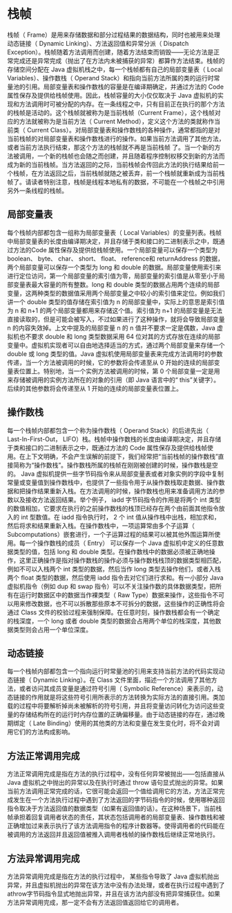 # 栈帧

栈帧（ Frame）是用来存储数据和部分过程结果的数据结构，同时也被用来处理动态链接（ Dynamic Linking）、方法返回值和异常分派（ Dispatch Exception）。栈帧随着方法调用而创建，随着方法结束而销毁——无论方法是正常完成还是异常完成（抛出了在方法内未被捕获的异常）都算作方法结束。栈帧的存储空间分配在 Java 虚拟机栈之中，每一个栈帧都有自己的局部变量表（ Local Variables）、操作数栈（ Operand Stack）和指向当前方法所属的类的运行时常量池的引用。局部变量表和操作数栈的容量是在编译期确定，并通过方法的 Code 属性保存及提供给栈帧使用。因此，栈帧容量的大小仅仅取决于 Java 虚拟机的实现和方法调用时可被分配的内存。在一条线程之中，只有目前正在执行的那个方法的栈帧是活动的。这个栈帧就被称为是当前栈帧（Current Frame），这个栈帧对应的方法就被称为是当前方法（ Current Method），定义这个方法的类就称作当前类（ Current Class）。对局部变量表和操作数栈的各种操作，通常都指的是对当前栈帧的对局部变量表和操作数栈进行的操作。如果当前方法调用了其他方法，或者当前方法执行结束，那这个方法的栈帧就不再是当前栈帧
了。当一个新的方法被调用，一个新的栈帧也会随之而创建，并且随着程序控制权移交到新的方法而成为新的当前栈帧。当方法返回的之际，当前栈帧会传回此方法的执行结果给前一个栈帧，在方法返回之后，当前栈帧就随之被丢弃，前一个栈帧就重新成为当前栈帧了。请读者特别注意，栈帧是线程本地私有的数据，不可能在一个栈帧之中引用另外一条线程的栈帧。

## 局部变量表

每个栈帧内部都包含一组称为局部变量表（ Local Variables）的变量列表。栈帧中局部变量表的长度由编译期决定，并且存储于类和接口的二进制表示之中，既通过方法的Code 属性保存及提供给栈帧使用。一个局部变量可以保存一个类型为 boolean、 byte、 char、 short、 float、 reference和 returnAddress 的数据，两个局部变量可以保存一个类型为 long 和 double 的数据。局部变量使用索引来进行定位访问，第一个局部变量的索引值为零，局部变量的索引值是从零至小于局部变量表最大容量的所有整数。long 和 double 类型的数据占用两个连续的局部变量，这两种类型的数据值采用两个局部变量之中较小的索引值来定位。例如我们讲一个 double 类型的值存储在索引值为 n 的局部变量中，实际上的意思是索引值为 n 和 n+1 的两个局部变量都用来存储这个值。索引值为 n+1 的局部变量是无法直接读取的，但是可能会被写入，不过如果进行了这种操作，就将会导致局部变量 n 的内容失效掉。上文中提及的局部变量 n 的 n 值并不要求一定是偶数，Java 虚拟机也不要求 double 和 long 类型数据采用 64 位对其的方式存放在连续的局部变量中。虚拟机实现者可以自由地选择适当的方式，通过两个局部变量来存储一个 double 或 long 类型的值。Java 虚拟机使用局部变量表来完成方法调用时的参数传递，当一个方法被调用的时候，它的参数将会传递至从 0 开始的连续的局部变量表位置上。特别地，当一个实例方法被调用的时候，第 0 个局部变量一定是用来存储被调用的实例方法所在的对象的引用（即 Java 语言中的“ this”关键字）。后续的其他参数将会传递至从 1 开始的连续的局部变量表位置上。 

## 操作数栈

每一个栈帧内部都包含一个称为操作数栈（ Operand Stack）的后进先出（ Last-In-First-Out， LIFO）栈。栈帧中操作数栈的长度由编译期决定，并且存储于类和接口的二进制表示之中，既通过方法的 Code 属性保存及提供给栈帧使用。在上下文明确，不会产生误解的前提下，我们经常把“当前栈帧的操作数栈”直接简称为“操作数栈”。操作数栈所属的栈帧在刚刚被创建的时候，操作数栈是空的。 Java 虚拟机提供一些字节码指令来从局部变量表或者对象实例的字段中复制常量或变量值到操作数栈中，也提供了一些指令用于从操作数栈取走数据、操作数据和把操作结果重新入栈。在方法调用的时候，操作数栈也用来准备调用方法的参数以及接收方法返回结果。举个例子， iadd 字节码指令的作用是将两个 int 类型的数值相加，它要求在执行的之前操作数栈的栈顶已经存在两个由前面其他指令放入的 int 型数值。在 iadd 指令执行时， 2 个 int 值从操作栈中出栈，相加求和，然后将求和结果重新入栈。在操作数栈中，一项运算常由多个子运算（ Subcomputations）嵌套进行，一个子运算过程的结果可以被其他外围运算所使用。每一个操作数栈的成员（ Entry） 可以保存一个 Java 虚拟机中定义的任意数据类型的值，包括 long 和 double 类型。在操作数栈中的数据必须被正确地操作，这里正确操作是指对操作数栈的操作必须与操作数栈栈顶的数据类型相匹配，例如不可以入栈两个 int 类型的数据，然后当作 long 类型去操作他们，或者入栈两个 float 类型的数据，然后使用 iadd 指令去对它们进行求和。有一小部分 Java 虚拟机指令（例如 dup 和 swap 指令）可以不关注操作数的具体数据类型，把所有在运行时数据区中的数据当作裸类型（ Raw Type）数据来操作，这些指令不可以用来修改数据，也不可以拆散那些原本不可拆分的数据，这些操作的正确性将会通过 Class 文件的校验过程来强制保障。在任意时刻，操作数栈都会有一个确定的栈深度，一个 long 或者 double 类型的数据会占用两个单位的栈深度，其他数据类型则会占用一个单位深度。 

## 动态链接

每一个栈帧内部都包含一个指向运行时常量池的引用来支持当前方法的代码实现动态链接（ Dynamic Linking）。在 Class 文件里面，描述一个方法调用了其他方法，或者访问其成员变量是通过符号引用（ Symbolic Reference）来表示的，动态链接的作用就是将这些符号引用所表示的方法转换为实际方法的直接引用。类加载的过程中将要解析掉尚未被解析的符号引用，并且将变量访问转化为访问这些变量的存储结构所在的运行时内存位置的正确偏移量。由于动态链接的存在，通过晚期绑定（ Late Binding）使用的其他类的方法和变量在发生变化时，将不会对调用它们的方法构成影响。

## 方法正常调用完成

方法正常调用完成是指在方法的执行过程中，没有任何异常被抛出——包括直接从 Java 虚拟机之中抛出的异常以及在执行时通过 throw 语句显式抛出的异常。如果当前方法调用正常完成的话，它很可能会返回一个值给调用它的方法，方法正常完成发生在一个方法执行过程中遇到了方法返回的字节码指令的时候，使用哪种返回指令取决于方法返回值的数据类型（如果有返回值的话）。在这种场景下，当前栈帧承担着回复调用者状态的责任，其状态包括调用者的局部变量表、操作数栈和被正确增加过来表示执行了该方法调用指令的程序计数器等。使得调用者的代码能在被调用的方法返回并且返回值被推入调用者栈帧的操作数栈后继续正常地执行。

## 方法异常调用完成

方法异常调用完成是指在方法的执行过程中， 某些指令导致了 Java 虚拟机抛出异常，并且虚拟机抛出的异常在该方法中没有办法处理，或者在执行过程中遇到了 athrow字节码指令显式地抛出异常，并且在该方法内部没有把异常捕获住。如果方法异常调用完成，那一定不会有方法返回值返回给它的调用者。 






















































